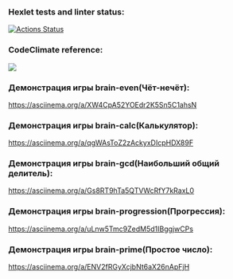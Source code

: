 ### Hexlet tests and linter status:
[![Actions Status](https://github.com/eshimovTK/frontend-project-44/actions/workflows/hexlet-check.yml/badge.svg)](https://github.com/eshimovTK/frontend-project-44/actions)

### CodeClimate reference:
<a href="https://codeclimate.com/github/eshimovTK/frontend-project-44/maintainability"><img src="https://api.codeclimate.com/v1/badges/0a271af3412b991368cf/maintainability" /></a>

### Демонстрация игры brain-even(Чёт-нечёт):
https://asciinema.org/a/XW4CpA52YOEdr2K5Sn5C1ahsN

### Демонстрация игры brain-calc(Калькулятор):
https://asciinema.org/a/qgWAsToZ2zAckyxDIcpHDX89F

### Демонстрация игры brain-gcd(Наибольший общий делитель):
https://asciinema.org/a/Gs8RT9hTa5QTVWcRfY7kRaxL0

### Демонстрация игры brain-progression(Прогрессия):
https://asciinema.org/a/uLnw5Tmc9ZedM5d1IBggjwCPs

### Демонстрация игры brain-prime(Простое число):
https://asciinema.org/a/ENV2fRGyXcjbNt6aX26nApFjH